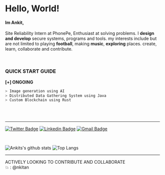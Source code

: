 # Hello, World!
#### Im Ankit, 

Site Reliability Intern at PhonePe, Enthusiast at solving problems. I **design and develop** secure systems, programs and tools.
my interests include but are not limited to playing **football**, making **music**, **exploring** places.
create, learn, collaborate and contribute.

<br>

### QUICK START GUIDE

**[+]  ONGOING**
````bash
> Image generation using AI
> Distributed Data Gathering System using Java
> Custom Blockchain using Rust
````

<br>
<br>

__________________________________________________
[![Twitter Badge](https://img.shields.io/badge/-@ankitdas2k-1ca0f1?style=flat-square&labelColor=1ca0f1&logo=twitter&logoColor=white&link=https://twitter.com/AnkitDas2k)](https://twitter.com/AnkitDas2k) [![Linkedin Badge](https://img.shields.io/badge/-ankitdas-blue?style=flat-square&logo=Linkedin&logoColor=white&link=https://www.linkedin.com/in/ankit-das-929513193/)](https://www.linkedin.com/in/ankit-das-929513193/)
[![Gmail Badge](https://img.shields.io/badge/-ankitdas2k@gmail.com-c14438?style=flat-square&logo=Gmail&logoColor=white&link=mailto:ankitdas2k@gmail.com)](mailto:ankitdas2k@gmail.com)
<p align=center>
<a>
<br>
  
![Ankits's github stats](https://github-readme-stats.vercel.app/api?username=nkitan&show_icons=true&hide_title=false&hide_rank=true&line_height=19&&theme=synthwave) 
![Top Langs](https://github-readme-stats.vercel.app/api/top-langs/?username=nkitan&layout=compact)
</a>
</p>

-------------------------------
ACTIVELY LOOKING TO CONTRIBUTE AND COLLABORATE  
:boom: : @nkitan
